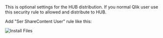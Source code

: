  This is optional settings for the HUB distribution. If you normal Qlik user use this security rule to allowed and distribute to HUB.
 
 Add "Ser ShareContent User" rule like this:
 
 
 ![Install Files](https://github.com/senseexcel/senseexcel-reporting/blob/master/docs/SerShareContent.png)
